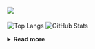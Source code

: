 ![](https://komarev.com/ghpvc/?username=chck&color=blueviolet)

<p align="left"> 
  <img alt="Top Langs" align="center" height="150" src="https://github-readme-stats-nine-umber-51.vercel.app/api/top-langs/?username=chck&layout=compact&count_private=true&show_icons=true&show_icons=true&theme=buefy" />
  <img alt="GitHub Stats" align="center" height="150" src="https://github-readme-stats-nine-umber-51.vercel.app/api?username=chck&count_private=true&show_icons=true&show_icons=true&theme=buefy" />
</p>

<details>
  <summary><b>Read more</b></summary>
  <br>

  <!--START_SECTION:waka-->
**🐱 My GitHub Data** 

> 📦 74.8 kB Used in GitHub's Storage 
 > 
> 🏆 841 Contributions in the Year 2023
 > 
> 💼 Opted to Hire
 > 
> 📜 134 Public Repositories 
 > 
> 🔑 19 Private Repositories 
 > 
**I'm a Night 🦉** 

```text
🌞 Morning                1302 commits        ████░░░░░░░░░░░░░░░░░░░░░   15.84 % 
🌆 Daytime                2142 commits        ███████░░░░░░░░░░░░░░░░░░   26.05 % 
🌃 Evening                2252 commits        ███████░░░░░░░░░░░░░░░░░░   27.39 % 
🌙 Night                  2526 commits        ████████░░░░░░░░░░░░░░░░░   30.72 % 
```
📅 **I'm Most Productive on Monday** 

```text
Monday                   1806 commits        █████░░░░░░░░░░░░░░░░░░░░   21.97 % 
Tuesday                  1681 commits        █████░░░░░░░░░░░░░░░░░░░░   20.45 % 
Wednesday                1181 commits        ████░░░░░░░░░░░░░░░░░░░░░   14.36 % 
Thursday                 1524 commits        █████░░░░░░░░░░░░░░░░░░░░   18.54 % 
Friday                   830 commits         ███░░░░░░░░░░░░░░░░░░░░░░   10.09 % 
Saturday                 407 commits         █░░░░░░░░░░░░░░░░░░░░░░░░   04.95 % 
Sunday                   793 commits         ██░░░░░░░░░░░░░░░░░░░░░░░   09.64 % 
```


📊 **This Week I Spent My Time On** 

```text
💬 Programming Languages: 
Other                    22 hrs 46 mins      ████████████████████████░   95.87 % 
Markdown                 16 mins             ░░░░░░░░░░░░░░░░░░░░░░░░░   01.18 % 
TypeScript               15 mins             ░░░░░░░░░░░░░░░░░░░░░░░░░   01.09 % 
Bash                     8 mins              ░░░░░░░░░░░░░░░░░░░░░░░░░   00.57 % 
JSON                     4 mins              ░░░░░░░░░░░░░░░░░░░░░░░░░   00.32 % 

🔥 Editors: 
Chrome                   22 hrs 46 mins      ████████████████████████░   95.85 % 
WebStorm                 53 mins             █░░░░░░░░░░░░░░░░░░░░░░░░   03.75 % 
Neovim                   5 mins              ░░░░░░░░░░░░░░░░░░░░░░░░░   00.40 % 
```

**I Mostly Code in Python** 

```text
Python                   42 repos            ████████░░░░░░░░░░░░░░░░░   33.07 % 
Jupyter Notebook         21 repos            ████░░░░░░░░░░░░░░░░░░░░░   16.54 % 
Rust                     7 repos             █░░░░░░░░░░░░░░░░░░░░░░░░   05.51 % 
Shell                    3 repos             █░░░░░░░░░░░░░░░░░░░░░░░░   02.36 % 
Astro                    1 repo              ░░░░░░░░░░░░░░░░░░░░░░░░░   00.79 % 
```



**Timeline**

![Lines of Code chart](https://raw.githubusercontent.com/chck/chck/main/assets/bar_graph.png)


 Last Updated on 2023-11-11 02:21 UTC
<!--END_SECTION:waka-->
</details>


